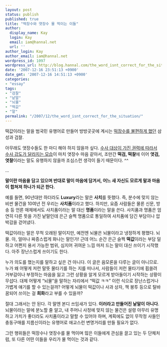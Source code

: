 ```yaml
---
layout: post
status: publish
published: true
title: "떡장수와 엿장수 물 먹이는 이들"
author:
  display_name: Kay
  login: Kay
  email: iam@hannal.net
  url: ''
author_login: Kay
author_email: iam@hannal.net
wordpress_id: 1097
wordpress_url: http://blog.hannal.com/the_word_isnt_correct_for_the_situation/
date: '2007-12-16 23:51:13 +0900'
date_gmt: '2007-12-16 14:51:13 +0900'
categories:
- "essay"
tags:
- "검찰"
- "낱말"
- "뇌물"
- "떡값"
- "말"
permalink: "/2007/12/the_word_isnt_correct_for_the_situation/"
---
```

<p>떡값이라는 말을 범국민 유행어로 만들어 방방곳곳에 계시는 <a href="http://news.media.daum.net/society/region/200712/06/segye/v19141591.html">떡장수를 불편하게 했던</a> 삼성과 검찰.</p>
<p>아무래도 엿장수들도 한 마디 해야 하지 않을까 싶다. <a href="http://www.ohmynews.com/NWS_Web/View/at_pg.aspx?CNTN_CD=A0000791948&amp;PAGE_CD=N0000&amp;BLCK_NO=3&amp;CMPT_CD=M0001&amp;NEW_GB=">수사 대상이 가진 권력에 따라서 수사 강도가 달라지는 모습</a>이 마치 엿장수 마음 같아서, 조만간 <strong>떡검, 떡찰</strong>에 이어 <strong>엿검, 엿찰</strong>이라는 말도 유행하지 않을까 조심스런 생각이 들기 때문이다. ^^</p>
<p>...</p>
<p><strong>말이란 마음을 담고 있으며 반대로 말이 마음에 담겨서, 어느 새 자신도 모르게 말과 마음이 합쳐져 하나가 되곤 한다.</strong></p>
<p>예를 들면, 90년대만 하더라도 <strong>Luxury</strong>라는 말은 <strong>사치</strong>를 뜻했다. 즉, 분수에 맞지 않는 비싼 물건을 10여년 전 우리는 <strong>사치품</strong>이라고 했다. 하지만, 요즘 사람들은 물론 신문, 방송 등 언론 매체에서도 사치품이라는 말 대신 <strong>명품</strong>이라는 말을 쓴다. 사치품과 명품은 엄연히 다른 뜻을 가진 낱말인데 은근 슬쩍 명품으로 통일하여 사치품에 담긴 부담이나 압박감을 걷어냈다.</p>
<p>떡값이라는 말은 무척 오래된 말이지만, 예전엔 뇌물은 뇌물이라고 냉정하게 평했다. 뇌물. 아, 얼마나 짜증스럽게 화나는 말인가! 근데 어느 순간 은근 슬쩍 <strong>떡값</strong>이라는 부담 덜하고 어쩐지 용서 가능한 범위, 심지어 귀여운 느낌 마저 드는 말이 대신 쓰이기 시작했다. 아주 장난스럽게 쓰이기도 한다.</p>
<p>누가 의도를 했는지를 말하고 싶은 건 아니다. 이 글은 음모론을 다루는 글이 아니므로. 누가 왜 어떻게 저런 말뜻 물타기를 하는 지를 떠나서, 사람들이 저런 물타기에 휩쓸려 거부감이나 부정하는 마음을 잃고 그런 상황을 알게 모르게 받아들이기 시작하는 상황이 무섭다. 대체 어떻게 “뇌물”을 말하는 자리에서 “떡값 ㅋㅋ” 이런 식으로 장난스럽거나 가볍게 얘기를 할 수 있는걸까? 어떻게 뇌물이 떡값이나 사과 상자, 책 봉투 등으로 탈바꿈되어 쓰이는 걸 <strong>희화</strong>라고 부를 수 있을까?</p>
<p>절대 그래서는 안 된다. 각 말엔 본디 쓰임새가 있다. <strong>이러라고 만들어진 낱말이 아니다</strong>. 뇌물이라는 말에 분노할 줄 알고, 내 주머니 사정에 맞지 않는 물건은 설령 아무리 유명하고 가치가 좋더라도 사치품이라고 말할 수 있어야 하며, 계획에도 없이 무작정 사들인 충동구매를 지름신이라는 유행어로 애교스런 변명거리를 만들 필요가 없다.</p>
<p>그런 행위들은 떡장수나 엿장수를 물 먹이며 많은 이들에게 관심을 끌고 있는 두 단체처럼, 또 다른 어떤 이들을 우리가 물 먹이는 것과 같다.</p>
